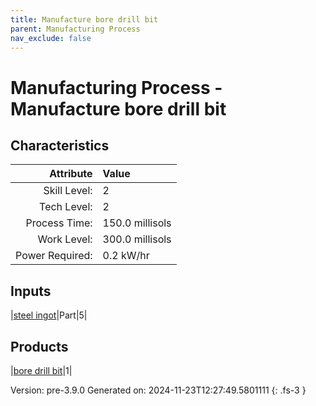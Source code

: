 ```yaml
---
title: Manufacture bore drill bit
parent: Manufacturing Process
nav_exclude: false
---
```

# Manufacturing Process - Manufacture bore drill bit


## Characteristics

| Attribute      | Value |
|--------:|:------|
|Skill Level:|2|
|Tech Level:|2|
|Process Time:|150.0 millisols|
|Work Level:|300.0 millisols|
|Power Required:|0.2 kW/hr|

## Inputs

|[steel ingot](../part/steel-ingot.html)|Part|5|

## Products

|[bore drill bit](../part/bore-drill-bit.html)|1|


Version: pre-3.9.0 Generated on: 2024-11-23T12:27:49.5801111
{: .fs-3 }

